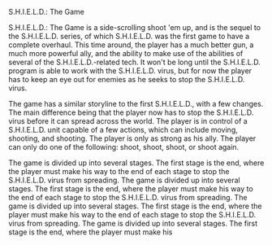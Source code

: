 S.H.I.E.L.D.: The Game

S.H.I.E.L.D.: The Game is a side-scrolling shoot 'em up, and is the sequel to the S.H.I.E.L.D. series, of which S.H.I.E.L.D. was the first game to have a complete overhaul. This time around, the player has a much better gun, a much more powerful ally, and the ability to make use of the abilities of several of the S.H.I.E.L.D.-related tech. It won't be long until the S.H.I.E.L.D. program is able to work with the S.H.I.E.L.D. virus, but for now the player has to keep an eye out for enemies as he seeks to stop the S.H.I.E.L.D. virus.

The game has a similar storyline to the first S.H.I.E.L.D., with a few changes. The main difference being that the player now has to stop the S.H.I.E.L.D. virus before it can spread across the world. The player is in control of a S.H.I.E.L.D. unit capable of a few actions, which can include moving, shooting, and shooting. The player is only as strong as his ally. The player can only do one of the following: shoot, shoot, shoot, or shoot again.

The game is divided up into several stages. The first stage is the end, where the player must make his way to the end of each stage to stop the S.H.I.E.L.D. virus from spreading. The game is divided up into several stages. The first stage is the end, where the player must make his way to the end of each stage to stop the S.H.I.E.L.D. virus from spreading. The game is divided up into several stages. The first stage is the end, where the player must make his way to the end of each stage to stop the S.H.I.E.L.D. virus from spreading. The game is divided up into several stages. The first stage is the end, where the player must make his